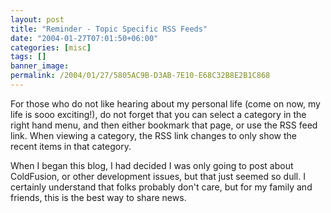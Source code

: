```yaml
---
layout: post
title: "Reminder - Topic Specific RSS Feeds"
date: "2004-01-27T07:01:50+06:00"
categories: [misc]
tags: []
banner_image: 
permalink: /2004/01/27/5805AC9B-D3AB-7E10-E68C32B8E2B1C868
---
```


For those who do not like hearing about my personal life (come on now, my life is sooo exciting!), do not forget that you can select a category in the right hand menu, and then either bookmark that page, or use the RSS feed link. When viewing a category, the RSS link changes to only show the recent items in that category.

When I began this blog, I had decided I was only going to post about ColdFusion, or other development issues, but that just seemed so dull. I certainly understand that folks probably don't care, but for my family and friends, this is the best way to share   news.